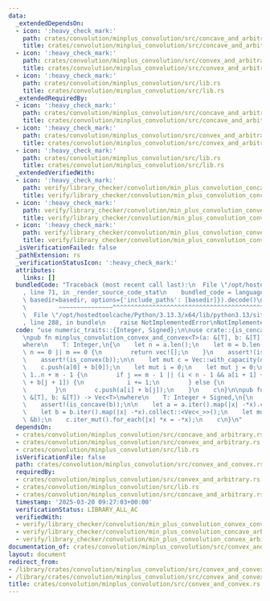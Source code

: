```yaml
---
data:
  _extendedDependsOn:
  - icon: ':heavy_check_mark:'
    path: crates/convolution/minplus_convolution/src/concave_and_arbitrary.rs
    title: crates/convolution/minplus_convolution/src/concave_and_arbitrary.rs
  - icon: ':heavy_check_mark:'
    path: crates/convolution/minplus_convolution/src/convex_and_arbitrary.rs
    title: crates/convolution/minplus_convolution/src/convex_and_arbitrary.rs
  - icon: ':heavy_check_mark:'
    path: crates/convolution/minplus_convolution/src/lib.rs
    title: crates/convolution/minplus_convolution/src/lib.rs
  _extendedRequiredBy:
  - icon: ':heavy_check_mark:'
    path: crates/convolution/minplus_convolution/src/concave_and_arbitrary.rs
    title: crates/convolution/minplus_convolution/src/concave_and_arbitrary.rs
  - icon: ':heavy_check_mark:'
    path: crates/convolution/minplus_convolution/src/convex_and_arbitrary.rs
    title: crates/convolution/minplus_convolution/src/convex_and_arbitrary.rs
  - icon: ':heavy_check_mark:'
    path: crates/convolution/minplus_convolution/src/lib.rs
    title: crates/convolution/minplus_convolution/src/lib.rs
  _extendedVerifiedWith:
  - icon: ':heavy_check_mark:'
    path: verify/library_checker/convolution/min_plus_convolution_concave_arbitrary/src/main.rs
    title: verify/library_checker/convolution/min_plus_convolution_concave_arbitrary/src/main.rs
  - icon: ':heavy_check_mark:'
    path: verify/library_checker/convolution/min_plus_convolution_convex_arbitrary/src/main.rs
    title: verify/library_checker/convolution/min_plus_convolution_convex_arbitrary/src/main.rs
  - icon: ':heavy_check_mark:'
    path: verify/library_checker/convolution/min_plus_convolution_convex_convex/src/main.rs
    title: verify/library_checker/convolution/min_plus_convolution_convex_convex/src/main.rs
  _isVerificationFailed: false
  _pathExtension: rs
  _verificationStatusIcon: ':heavy_check_mark:'
  attributes:
    links: []
  bundledCode: "Traceback (most recent call last):\n  File \"/opt/hostedtoolcache/Python/3.13.3/x64/lib/python3.13/site-packages/onlinejudge_verify/documentation/build.py\"\
    , line 71, in _render_source_code_stat\n    bundled_code = language.bundle(stat.path,\
    \ basedir=basedir, options={'include_paths': [basedir]}).decode()\n          \
    \         ~~~~~~~~~~~~~~~^^^^^^^^^^^^^^^^^^^^^^^^^^^^^^^^^^^^^^^^^^^^^^^^^^^^^^^^^^^^^^^^^^\n\
    \  File \"/opt/hostedtoolcache/Python/3.13.3/x64/lib/python3.13/site-packages/onlinejudge_verify/languages/rust.py\"\
    , line 288, in bundle\n    raise NotImplementedError\nNotImplementedError\n"
  code: "use numeric_traits::{Integer, Signed};\n\nuse crate::{is_concave, is_convex};\n\
    \npub fn minplus_convolution_convex_and_convex<T>(a: &[T], b: &[T]) -> Vec<T>\n\
    where\n    T: Integer,\n{\n    let n = a.len();\n    let m = b.len();\n    if\
    \ n == 0 || m == 0 {\n        return vec![];\n    }\n    assert!(is_convex(a));\n\
    \    assert!(is_convex(b));\n\n    let mut c = Vec::with_capacity(n + m - 1);\n\
    \    c.push(a[0] + b[0]);\n    let mut i = 0;\n    let mut j = 0;\n    for _ in\
    \ 1..n + m - 1 {\n        if j == m - 1 || (i < n - 1 && a[i + 1] + b[j] < a[i]\
    \ + b[j + 1]) {\n            i += 1;\n        } else {\n            j += 1;\n\
    \        }\n        c.push(a[i] + b[j]);\n    }\n    c\n}\n\npub fn maxplus_convolution_concave_and_concave<T>(a:\
    \ &[T], b: &[T]) -> Vec<T>\nwhere\n    T: Integer + Signed,\n{\n    assert!(is_concave(a));\n\
    \    assert!(is_concave(b));\n\n    let a = a.iter().map(|x| -*x).collect::<Vec<_>>();\n\
    \    let b = b.iter().map(|x| -*x).collect::<Vec<_>>();\n    let mut c = minplus_convolution_convex_and_convex(&a,\
    \ &b);\n    c.iter_mut().for_each(|x| *x = -*x);\n    c\n}\n"
  dependsOn:
  - crates/convolution/minplus_convolution/src/concave_and_arbitrary.rs
  - crates/convolution/minplus_convolution/src/convex_and_arbitrary.rs
  - crates/convolution/minplus_convolution/src/lib.rs
  isVerificationFile: false
  path: crates/convolution/minplus_convolution/src/convex_and_convex.rs
  requiredBy:
  - crates/convolution/minplus_convolution/src/convex_and_arbitrary.rs
  - crates/convolution/minplus_convolution/src/lib.rs
  - crates/convolution/minplus_convolution/src/concave_and_arbitrary.rs
  timestamp: '2025-03-20 09:27:03+00:00'
  verificationStatus: LIBRARY_ALL_AC
  verifiedWith:
  - verify/library_checker/convolution/min_plus_convolution_convex_convex/src/main.rs
  - verify/library_checker/convolution/min_plus_convolution_concave_arbitrary/src/main.rs
  - verify/library_checker/convolution/min_plus_convolution_convex_arbitrary/src/main.rs
documentation_of: crates/convolution/minplus_convolution/src/convex_and_convex.rs
layout: document
redirect_from:
- /library/crates/convolution/minplus_convolution/src/convex_and_convex.rs
- /library/crates/convolution/minplus_convolution/src/convex_and_convex.rs.html
title: crates/convolution/minplus_convolution/src/convex_and_convex.rs
---
```


